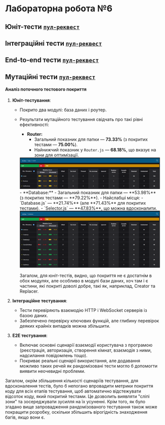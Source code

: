 # Лабораторна робота №6

## Юніт-тести <code>[пул-реквест](https://github.com/OnlyVerySeriousPeople/OpenChat/pull/8)</code>

## Інтеграційні тести <code>[пул-реквест](https://github.com/OnlyVerySeriousPeople/OpenChat/pull/9)</code>

## End-to-end тести <code>[пул-реквест](https://github.com/OnlyVerySeriousPeople/OpenChat/pull/10)</code>

## Мутаційні тести <code>[пул-реквест](https://github.com/OnlyVerySeriousPeople/OpenChat/pull/11)</code>

#### **Аналіз поточного тестового покриття**

1. **Юніт-тестування**:
    - Покрито два модулі: база даних і роутер.
    - Результати мутаційного тестування свідчать про такі рівні ефективності:
        - **Router:**
            - Загальний показник для папки — **73.33%** (з покритих тестами — **75.00%**).
            - Найнижчий показник у `Router.js` — **68.18%**, що вказує на зони для оптимізації.
        <img src="images/mutation/router.png" alt="" width="1000">
        - **Database:**
            - Загальний показник для папки — **53.98%** (з покритих тестами — **79.22%**).
            - Найслабші місця:
                - `Database.js` — **21.74%** (але **71.43%** для покритих тестами).
                - `Selector.js` — **47.83%**, що можна вдосконалити.
        <img src="images/mutation/database.png" alt="" width="1000">

         Загалом, для юніт-тестів, видно, що покриття не є достатнім в обох модулях, але особливо в модулі бази даних, хоч там і є частини, які покриті доволі добре, такі як, наприклад, Creator та Replacer.

2. **Інтеграційне тестування**:
    - Тести перевіряють взаємодію HTTP і WebSocket серверів із базою даних.
    - Забезпечено перевірку ключових функцій, але глибину перевірок деяких крайніх випадків можна збільшити.

3. **E2E тестування**:
    - Включає основні сценарії взаємодії користувача з програмою (реєстрація, авторизація, створення кімнат, взаємодія з ними, надсилання повідомлень тощо).
    - Покриває реальні сценарії використання, але додавання можливо таких речей як рандомізовані тести могло б допомогти виявити неочевидні проблеми.

Загалом, окрім збільшення кількості сценаріїв тестування, для вдосконалення тестів, було б непогано впровадити метрики покриття коду для всіх етапів тестування, щоб автоматично відстежувати відсоток коду, який покритий тестами. Це дозволить виявляти "сліпі зони" та зосереджувати зусилля на їх усуненні.
Крім того, як було згадано вище запровадження рандомізованого тестування також може покращити розробку, оскільки збільшить вірогідність знаходження багів, якщо вони є.

